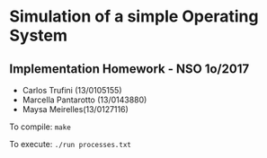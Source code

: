 # Simulation of a simple Operating System
## Implementation Homework - NSO 1o/2017

* Carlos Trufini (13/0105155)
* Marcella Pantarotto (13/0143880)
* Maysa Meirelles(13/0127116)

To compile: `make`

To execute: `./run processes.txt`
